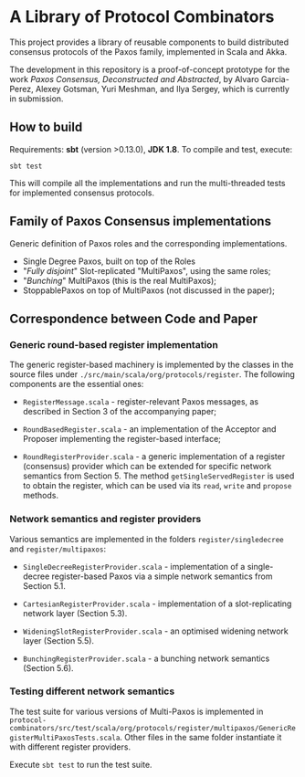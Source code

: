 # A Library of Protocol Combinators

This project provides a library of reusable components to build
distributed consensus protocols of the Paxos family, implemented in
Scala and Akka.

The development in this repository is a proof-of-concept prototype for
the work _Paxos Consensus, Deconstructed and Abstracted_, by Alvaro
Garcia-Perez, Alexey Gotsman, Yuri Meshman, and Ilya Sergey, which is
currently in submission.

## How to build

Requirements: **sbt** (version >0.13.0), **JDK 1.8**. To compile and test, execute:

```
sbt test 
```

This will compile all the implementations and run the multi-threaded
tests for implemented consensus protocols.

## Family of Paxos Consensus implementations

Generic definition of Paxos roles and the corresponding implementations. 
  
* Single Degree Paxos, built on top of the Roles
* "_Fully disjoint_" Slot-replicated "MultiPaxos", using the same roles;
* "_Bunching_" MultiPaxos (this is the real MultiPaxos);
* StoppablePaxos on top of MultiPaxos (not discussed in the paper);

## Correspondence between Code and Paper

### Generic round-based register implementation

The generic register-based machinery is implemented by the classes in
the source files under `./src/main/scala/org/protocols/register`. The
following components are the essential ones:

* `RegisterMessage.scala` - register-relevant Paxos messages, as
  described in Section 3 of the accompanying paper;

* `RoundBasedRegister.scala` - an implementation of the Acceptor and
  Proposer implementing the register-based interface;

* `RoundRegisterProvider.scala` - a generic implementation of a
  register (consensus) provider which can be extended for specific
  network semantics from Section 5. The method
  `getSingleServedRegister` is used to obtain the register, which can
  be used via its `read`, `write` and `propose` methods.

### Network semantics and register providers

Various semantics are implemented in the folders `register/singledecree` and
`register/multipaxos`:

* `SingleDecreeRegisterProvider.scala` - implementation of a
  single-decree register-based Paxos via a simple network semantics
  from Section 5.1.

* `CartesianRegisterProvider.scala` - implementation of a
  slot-replicating network layer (Section 5.3).

* `WideningSlotRegisterProvider.scala` - an optimised widening network
  layer (Section 5.5).

* `BunchingRegisterProvider.scala` - a bunching network semantics
  (Section 5.6).

### Testing different network semantics

The test suite for various versions of Multi-Paxos is implemented in
`protocol-combinators/src/test/scala/org/protocols/register/multipaxos/GenericRegisterMultiPaxosTests.scala`. Other
files in the same folder instantiate it with different register
providers.

Execute `sbt test` to run the test suite.
